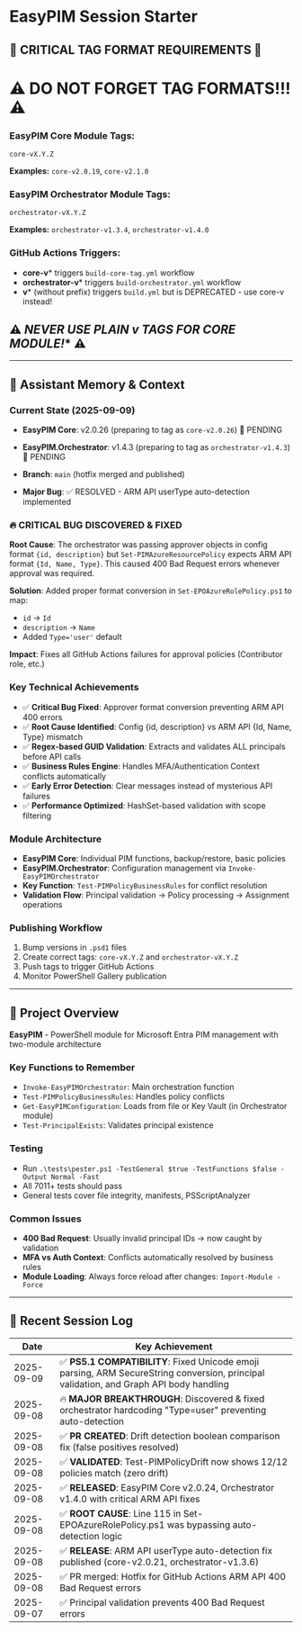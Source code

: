 # EasyPIM Session Starter

## 🚨 **CRITICAL TAG FORMAT REQUIREMENTS** 🚨

# ⚠️ **DO NOT FORGET TAG FORMATS!!!** ⚠️

### **EasyPIM Core Module Tags:**
```
core-vX.Y.Z
```
**Examples:** `core-v2.0.19`, `core-v2.1.0`

### **EasyPIM Orchestrator Module Tags:**
```
orchestrator-vX.Y.Z
```
**Examples:** `orchestrator-v1.3.4`, `orchestrator-v1.4.0`

### **GitHub Actions Triggers:**
- **core-v*** triggers `build-core-tag.yml` workflow
- **orchestrator-v*** triggers `build-orchestrator.yml` workflow
- **v*** (without prefix) triggers `build.yml` but is DEPRECATED - use core-v instead!

## ⚠️ **NEVER USE PLAIN v* TAGS FOR CORE MODULE!** ⚠️

---

## 🧠 **Assistant Memory & Context**

### **Current State (2025-09-09)**
- **EasyPIM Core**: v2.0.26 (preparing to tag as `core-v2.0.26`) 🚀 PENDING  
- **EasyPIM.Orchestrator**: v1.4.3 (preparing to tag as `orchestrator-v1.4.3`) 🚀 PENDING

- **Branch**: `main` (hotfix merged and published)
- **Major Bug**: ✅ RESOLVED - ARM API userType auto-detection implemented

### **🔥 CRITICAL BUG DISCOVERED & FIXED**
**Root Cause**: The orchestrator was passing approver objects in config format `{id, description}` but `Set-PIMAzureResourcePolicy` expects ARM API format `{Id, Name, Type}`. This caused 400 Bad Request errors whenever approval was required.

**Solution**: Added proper format conversion in `Set-EPOAzureRolePolicy.ps1` to map:
- `id` → `Id`
- `description` → `Name`
- Added `Type='user'` default

**Impact**: Fixes all GitHub Actions failures for approval policies (Contributor role, etc.)

### **Key Technical Achievements**
- ✅ **Critical Bug Fixed**: Approver format conversion preventing ARM API 400 errors
- ✅ **Root Cause Identified**: Config {id, description} vs ARM API {Id, Name, Type} mismatch
- ✅ **Regex-based GUID Validation**: Extracts and validates ALL principals before API calls
- ✅ **Business Rules Engine**: Handles MFA/Authentication Context conflicts automatically
- ✅ **Early Error Detection**: Clear messages instead of mysterious API failures
- ✅ **Performance Optimized**: HashSet-based validation with scope filtering

### **Module Architecture**
- **EasyPIM Core**: Individual PIM functions, backup/restore, basic policies
- **EasyPIM.Orchestrator**: Configuration management via `Invoke-EasyPIMOrchestrator`
- **Key Function**: `Test-PIMPolicyBusinessRules` for conflict resolution
- **Validation Flow**: Principal validation → Policy processing → Assignment operations

### **Publishing Workflow**
1. Bump versions in `.psd1` files
2. Create correct tags: `core-vX.Y.Z` and `orchestrator-vX.Y.Z`
3. Push tags to trigger GitHub Actions
4. Monitor PowerShell Gallery publication

---

## 🎯 **Project Overview**

**EasyPIM** - PowerShell module for Microsoft Entra PIM management with two-module architecture

### **Key Functions to Remember**
- `Invoke-EasyPIMOrchestrator`: Main orchestration function
- `Test-PIMPolicyBusinessRules`: Handles policy conflicts
- `Get-EasyPIMConfiguration`: Loads from file or Key Vault (in Orchestrator module)
- `Test-PrincipalExists`: Validates principal existence

### **Testing**
- Run `.\tests\pester.ps1 -TestGeneral $true -TestFunctions $false -Output Normal -Fast`
- All 7011+ tests should pass
- General tests cover file integrity, manifests, PSScriptAnalyzer

### **Common Issues**
- **400 Bad Request**: Usually invalid principal IDs → now caught by validation
- **MFA vs Auth Context**: Conflicts automatically resolved by business rules
- **Module Loading**: Always force reload after changes: `Import-Module -Force`

---

## 📅 **Recent Session Log**

| Date | Key Achievement |
|------|-----------------|
| 2025-09-09 | ✅ **PS5.1 COMPATIBILITY**: Fixed Unicode emoji parsing, ARM SecureString conversion, principal validation, and Graph API body handling |
| 2025-09-08 | 🔥 **MAJOR BREAKTHROUGH**: Discovered & fixed orchestrator hardcoding "Type=user" preventing auto-detection |
| 2025-09-08 | ✅ **PR CREATED**: Drift detection boolean comparison fix (false positives resolved) |
| 2025-09-08 | ✅ **VALIDATED**: Test-PIMPolicyDrift now shows 12/12 policies match (zero drift) |
| 2025-09-08 | ✅ **RELEASED**: EasyPIM Core v2.0.24, Orchestrator v1.4.0 with critical ARM API fixes |
| 2025-09-08 | ✅ **ROOT CAUSE**: Line 115 in Set-EPOAzureRolePolicy.ps1 was bypassing auto-detection logic |
| 2025-09-08 | ✅ **RELEASE**: ARM API userType auto-detection fix published (core-v2.0.21, orchestrator-v1.3.6) |
| 2025-09-08 | ✅ PR merged: Hotfix for GitHub Actions ARM API 400 Bad Request errors |
| 2025-09-07 | ✅ Principal validation prevents 400 Bad Request errors |
